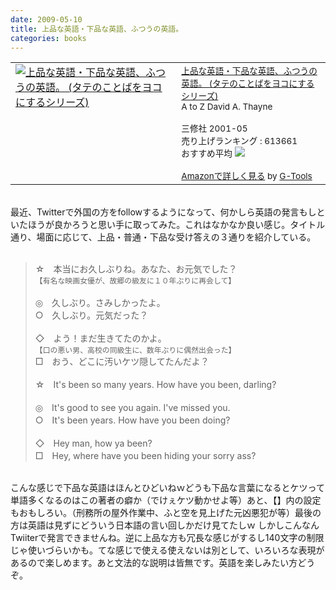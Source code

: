 ```yaml
---
date: 2009-05-10
title: 上品な英語・下品な英語、ふつうの英語。
categories: books
---
```

<table border="0" cellpadding="5"><tbody><tr><td valign="top"><a href="http://www.amazon.co.jp/exec/obidos/ASIN/4384026382/warikiru-22/ref=nosim/" target="_blank"><img src="http://ecx.images-amazon.com/images/I/51P359SBHML._SL160_.jpg" alt="上品な英語・下品な英語、ふつうの英語。 (タテのことばをヨコにするシリーズ)" border="0" /></a></td><td valign="top"><span style="font-size:85%;"><a href="http://www.amazon.co.jp/%E4%B8%8A%E5%93%81%E3%81%AA%E8%8B%B1%E8%AA%9E%E3%83%BB%E4%B8%8B%E5%93%81%E3%81%AA%E8%8B%B1%E8%AA%9E%E3%80%81%E3%81%B5%E3%81%A4%E3%81%86%E3%81%AE%E8%8B%B1%E8%AA%9E%E3%80%82-%E3%82%BF%E3%83%86%E3%81%AE%E3%81%93%E3%81%A8%E3%81%B0%E3%82%92%E3%83%A8%E3%82%B3%E3%81%AB%E3%81%99%E3%82%8B%E3%82%B7%E3%83%AA%E3%83%BC%E3%82%BA-%E3%83%87%E3%82%A4%E3%83%B4%E3%82%A3%E3%83%83%E3%83%89-%E3%82%BB%E3%82%A4%E3%83%B3/dp/4384026382%3FSubscriptionId%3D0G91FPYVW6ZGWBH4Y9G2%26tag%3Dwarikiru-22%26linkCode%3Dxm2%26camp%3D2025%26creative%3D165953%26creativeASIN%3D4384026382" target="_blank">上品な英語・下品な英語、ふつうの英語。 (タテのことばをヨコにするシリーズ)</a><img src="http://www.assoc-amazon.jp/e/ir?t=warikiru-22&amp;l=ur2&amp;o=9" alt="" border="0" height="1" width="1" /><br />A to Z David A. Thayne<br /><br />三修社  2001-05<br />売り上げランキング : 613661<br />おすすめ平均  <img src="http://g-images.amazon.com/images/G/01/detail/stars-4-0.gif" /><br /><br /><a href="http://www.amazon.co.jp/%E4%B8%8A%E5%93%81%E3%81%AA%E8%8B%B1%E8%AA%9E%E3%83%BB%E4%B8%8B%E5%93%81%E3%81%AA%E8%8B%B1%E8%AA%9E%E3%80%81%E3%81%B5%E3%81%A4%E3%81%86%E3%81%AE%E8%8B%B1%E8%AA%9E%E3%80%82-%E3%82%BF%E3%83%86%E3%81%AE%E3%81%93%E3%81%A8%E3%81%B0%E3%82%92%E3%83%A8%E3%82%B3%E3%81%AB%E3%81%99%E3%82%8B%E3%82%B7%E3%83%AA%E3%83%BC%E3%82%BA-%E3%83%87%E3%82%A4%E3%83%B4%E3%82%A3%E3%83%83%E3%83%89-%E3%82%BB%E3%82%A4%E3%83%B3/dp/4384026382%3FSubscriptionId%3D0G91FPYVW6ZGWBH4Y9G2%26tag%3Dwarikiru-22%26linkCode%3Dxm2%26camp%3D2025%26creative%3D165953%26creativeASIN%3D4384026382" target="_blank">Amazonで詳しく見る</a> </span><span style="font-size:85%;">by <a href="http://www.goodpic.com/mt/aws/index.html">G-Tools</a></span></td></tr></tbody></table><br />最近、Twitterで外国の方をfollowするようになって、何かしら英語の発言もしといたほうが良かろうと思い手に取ってみた。これはなかなか良い感じ。タイトル通り、場面に応じて、上品・普通・下品な受け答えの３通りを紹介している。<br /><br /><blockquote>☆　本当にお久しぶりね。あなた、お元気でした？<br /><span style="color: rgb(102, 102, 102);font-size:85%;" >【有名な映画女優が、故郷の級友に１０年ぶりに再会して】</span><br /><br />◎　久しぶり。さみしかったよ。<br />○　久しぶり。元気だった？<br /><br />◇　よう！まだ生きてたのかよ。<br /><span style="color: rgb(102, 102, 102);font-size:85%;" >【口の悪い男、高校の同級生に、数年ぶりに偶然出会った】</span><br />□　おう、どこに汚いケツ隠してたんだよ？<br /><br />☆　It's been so many years. How have you been, darling?<br /><br />◎　It's good to see you again. I've missed you.<br />○　It's been years. How have you been doing?<br /><br />◇　Hey man, how ya been?<br />□　Hey, where have you been hiding your sorry ass?</blockquote><br />こんな感じで下品な英語はほんとひどいねｗどうも下品な言葉になるとケツって単語多くなるのはこの著者の癖か（でけぇケツ動かせよ等）あと、【】内の設定もおもしろい。（刑務所の屋外作業中、ふと空を見上げた元凶悪犯が等）最後の方は英語は見ずにどういう日本語の言い回しかだけ見てたしｗ しかしこんなんTwiiterで発言できませんね。逆に上品な方も冗長な感じがするし140文字の制限じゃ使いづらいかも。てな感じで使える使えないは別として、いろいろな表現があるので楽しめます。あと文法的な説明は皆無です。英語を楽しみたい方どうぞ。
